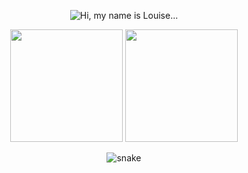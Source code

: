
<p align="center">
  <picture>
    <source media="(prefers-color-scheme: dark)" srcset="https://github.com/user-attachments/assets/3b48c12d-4e52-407b-a358-525ec1e9d7a4">
    <source media="(prefers-color-scheme: light)" srcset="https://github.com/user-attachments/assets/94fbc6d1-a558-4b9d-8f52-5df3811add60">
    <img alt="Hi, my name is Louise..." src="https://github.com/user-attachments/assets/94fbc6d1-a558-4b9d-8f52-5df3811add60">
  </picture>
</p>

<div align="center">
  <img height="180em" src="https://github-readme-stats.vercel.app/api?username=louisedevs&show_icons=true&theme=dracula&include_all_commits=true&count_private=true"/>
  <img height="180em" src="https://github-readme-stats.vercel.app/api/top-langs/?username=louisedevs&layout=compact&langs_count=7&theme=dracula"/>
</div>
<p align="center">
  <picture>
    <source media="(prefers-color-scheme: dark)" srcset="dist/github-contribution-grid-snake-dark.svg" />
    <source media="(prefers-color-scheme: light)" srcset="dist/github-contribution-grid-snake.svg" />
    <img alt="snake" src="dist/github-contribution-grid-snake.svg" />
  </picture>
</p>
